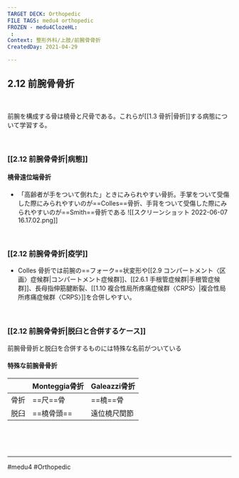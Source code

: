 ```yaml
---
TARGET DECK: Orthopedic
FILE TAGS: medu4 orthopedic
FROZEN - medu4ClozeHL:
 : 
Context: 整形外科/上肢/前腕骨骨折
CreatedDay: 2021-04-29

---
```


## 2.12 前腕骨骨折

<br>


前腕を構成する骨は橈骨と尺骨である。これらが[[1.3 骨折|骨折]]する病態について学習する。

<br>

### [[2.12 前腕骨骨折|病態]]
#### 橈骨遠位端骨折
* 「高齢者が手をついて倒れた」ときにみられやすい骨折。手掌をついて受傷した際にみられやすいのが==Colles==骨折、手背をついて受傷した際にみられやすいのが==Smith==骨折である
![[スクリーンショット 2022-06-07 16.17.02.png]]
<!--ID: 1619831681784-->


<br>

### [[2.12 前腕骨骨折|疫学]]
* Colles 骨折では前腕の==フォーク==状変形や[[2.9 コンパートメント〈区画〉症候群|コンパートメント症候群]]、[[2.6.1 手根管症候群|手根管症候群]]、長母指伸筋腱断裂、[[1.10 複合性局所疼痛症候群〈CRPS〉|複合性局所疼痛症候群〈CRPS〉]]を合併しやすい。
<!--ID: 1619831681799-->


<br>

### [[2.12 前腕骨骨折|脱臼と合併するケース]]
前腕骨骨折と脱臼を合併するものには特殊な名前がついている
#### 特殊な前腕骨骨折
| |Monteggia骨折|Galeazzi骨折|
|---|---|---|
|骨折|==尺==骨|==橈==骨|
|脱臼|==橈骨頭==|遠位橈尺関節|
<!--ID: 1619831681807-->


<br><br><br>

---
#medu4 #Orthopedic
